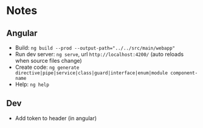 # Notes

## Angular

- Build: `ng build --prod --output-path="../../src/main/webapp"`
- Run dev server: `ng serve`, url `http://localhost:4200/` (auto reloads when source files change)
- Create code: `ng generate directive|pipe|service|class|guard|interface|enum|module component-name`
- Help: `ng help`

## Dev
- Add token to header (in angular)